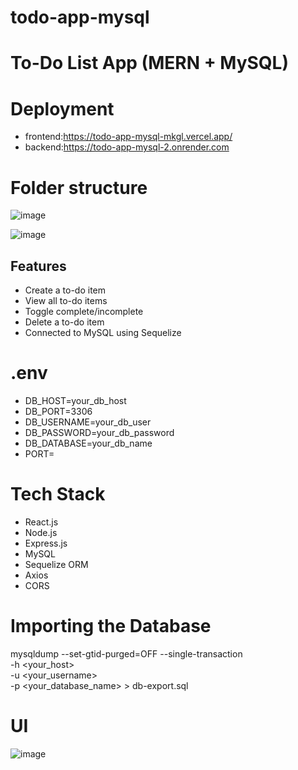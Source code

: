 # todo-app-mysql
#  To-Do List App (MERN + MySQL)

# Deployment
- frontend:https://todo-app-mysql-mkgl.vercel.app/
-  backend:https://todo-app-mysql-2.onrender.com

# Folder structure
![image](https://github.com/user-attachments/assets/11e4e916-2f6a-4563-8a30-3e1f7cea9fd7)

![image](https://github.com/user-attachments/assets/8b12f2a2-5645-4bc3-9767-961e8e6e33bb)





##  Features

- Create a to-do item
- View all to-do items
- Toggle complete/incomplete
- Delete a to-do item
- Connected to MySQL using Sequelize

 # .env
-  DB_HOST=your_db_host
- DB_PORT=3306
- DB_USERNAME=your_db_user
- DB_PASSWORD=your_db_password
- DB_DATABASE=your_db_name
- PORT=

#  Tech Stack
- React.js
- Node.js
- Express.js
- MySQL
- Sequelize ORM
- Axios
- CORS
# Importing the Database
mysqldump --set-gtid-purged=OFF --single-transaction \
  -h <your_host> \
  -u <your_username> \
  -p <your_database_name> > db-export.sql

   # UI
 ![image](https://github.com/user-attachments/assets/3ab8e7d8-87ae-44e7-989c-2315f4a37560)






